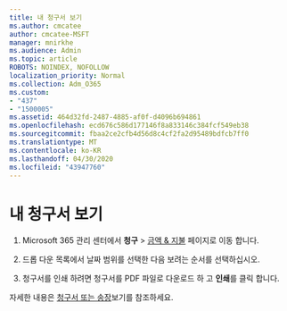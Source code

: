 ```yaml
---
title: 내 청구서 보기
ms.author: cmcatee
author: cmcatee-MSFT
manager: mnirkhe
ms.audience: Admin
ms.topic: article
ROBOTS: NOINDEX, NOFOLLOW
localization_priority: Normal
ms.collection: Adm_O365
ms.custom:
- "437"
- "1500005"
ms.assetid: 464d32fd-2487-4885-af0f-d4096b694861
ms.openlocfilehash: ecd676c586d177146f8a833146c384fcf549eb38
ms.sourcegitcommit: fbaa2ce2cfb4d56d8c4cf2fa2d95489bdfcb7ff0
ms.translationtype: MT
ms.contentlocale: ko-KR
ms.lasthandoff: 04/30/2020
ms.locfileid: "43947760"
---
```

# <a name="view-my-bill"></a>내 청구서 보기

1. Microsoft 365 관리 센터에서 **청구** \> [금액 & 지불](https://go.microsoft.com/fwlink/p/?linkid=848039) 페이지로 이동 합니다.

2. 드롭 다운 목록에서 날짜 범위를 선택한 다음 보려는 순서를 선택하십시오.

3. 청구서를 인쇄 하려면 청구서를 PDF 파일로 다운로드 하 고 **인쇄**를 클릭 합니다.

자세한 내용은 [청구서 또는 송장](https://docs.microsoft.com/office365/admin/subscriptions-and-billing/view-your-bill-or-invoice)보기를 참조하세요.

